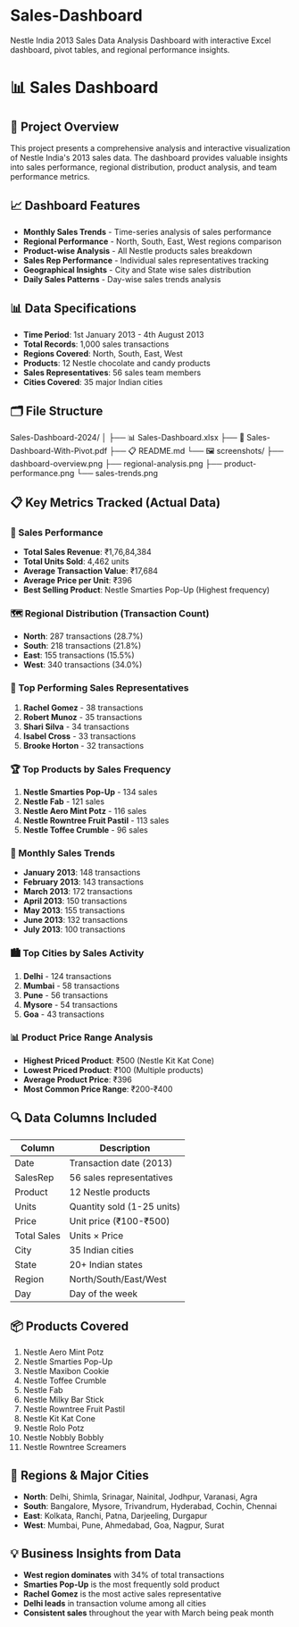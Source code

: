 # Sales-Dashboard
Nestle India 2013 Sales Data Analysis Dashboard with interactive Excel dashboard, pivot tables, and regional performance insights.
# 📊 Sales Dashboard 

## 🎯 Project Overview
This project presents a comprehensive analysis and interactive visualization of Nestle India's 2013 sales data. The dashboard provides valuable insights into sales performance, regional distribution, product analysis, and team performance metrics.

## 📈 Dashboard Features
- **Monthly Sales Trends** - Time-series analysis of sales performance
- **Regional Performance** - North, South, East, West regions comparison
- **Product-wise Analysis** - All Nestle products sales breakdown
- **Sales Rep Performance** - Individual sales representatives tracking
- **Geographical Insights** - City and State wise sales distribution
- **Daily Sales Patterns** - Day-wise sales trends analysis

## 📊 Data Specifications
- **Time Period**: 1st January 2013 - 4th August 2013
- **Total Records**: 1,000 sales transactions
- **Regions Covered**: North, South, East, West
- **Products**: 12 Nestle chocolate and candy products
- **Sales Representatives**: 56 sales team members
- **Cities Covered**: 35 major Indian cities

## 🗂️ File Structure
Sales-Dashboard-2024/
│
├── 📊 Sales-Dashboard.xlsx
├── 📄 Sales-Dashboard-With-Pivot.pdf
├── 📋 README.md
└── 🖼️ screenshots/
├── dashboard-overview.png
├── regional-analysis.png
├── product-performance.png
└── sales-trends.png

## 📋 Key Metrics Tracked (Actual Data)

### 🎯 Sales Performance
- **Total Sales Revenue**: ₹1,76,84,384
- **Total Units Sold**: 4,462 units
- **Average Transaction Value**: ₹17,684
- **Average Price per Unit**: ₹396
- **Best Selling Product**: Nestle Smarties Pop-Up (Highest frequency)

### 🗺️ Regional Distribution (Transaction Count)
- **North**: 287 transactions (28.7%)
- **South**: 218 transactions (21.8%)
- **East**: 155 transactions (15.5%)
- **West**: 340 transactions (34.0%)

### 👥 Top Performing Sales Representatives
1. **Rachel Gomez** - 38 transactions
2. **Robert Munoz** - 35 transactions
3. **Shari Silva** - 34 transactions
4. **Isabel Cross** - 33 transactions
5. **Brooke Horton** - 32 transactions

### 🏆 Top Products by Sales Frequency
1. **Nestle Smarties Pop-Up** - 134 sales
2. **Nestle Fab** - 121 sales
3. **Nestle Aero Mint Potz** - 116 sales
4. **Nestle Rowntree Fruit Pastil** - 113 sales
5. **Nestle Toffee Crumble** - 96 sales

### 📅 Monthly Sales Trends
- **January 2013**: 148 transactions
- **February 2013**: 143 transactions
- **March 2013**: 172 transactions
- **April 2013**: 150 transactions
- **May 2013**: 155 transactions
- **June 2013**: 132 transactions
- **July 2013**: 100 transactions

### 🏙️ Top Cities by Sales Activity
1. **Delhi** - 124 transactions
2. **Mumbai** - 58 transactions
3. **Pune** - 56 transactions
4. **Mysore** - 54 transactions
5. **Goa** - 43 transactions

### 📊 Product Price Range Analysis
- **Highest Priced Product**: ₹500 (Nestle Kit Kat Cone)
- **Lowest Priced Product**: ₹100 (Multiple products)
- **Average Product Price**: ₹396
- **Most Common Price Range**: ₹200-₹400

## 🔍 Data Columns Included
| Column | Description |
|--------|-------------|
| Date | Transaction date (2013) |
| SalesRep | 56 sales representatives |
| Product | 12 Nestle products |
| Units | Quantity sold (1-25 units) |
| Price | Unit price (₹100-₹500) |
| Total Sales | Units × Price |
| City | 35 Indian cities |
| State | 20+ Indian states |
| Region | North/South/East/West |
| Day | Day of the week |

## 📦 Products Covered
1. Nestle Aero Mint Potz
2. Nestle Smarties Pop-Up
3. Nestle Maxibon Cookie
4. Nestle Toffee Crumble
5. Nestle Fab
6. Nestle Milky Bar Stick
7. Nestle Rowntree Fruit Pastil
8. Nestle Kit Kat Cone
9. Nestle Rolo Potz
10. Nestle Nobbly Bobbly
11. Nestle Rowntree Screamers

## 🏢 Regions & Major Cities
- **North**: Delhi, Shimla, Srinagar, Nainital, Jodhpur, Varanasi, Agra
- **South**: Bangalore, Mysore, Trivandrum, Hyderabad, Cochin, Chennai
- **East**: Kolkata, Ranchi, Patna, Darjeeling, Durgapur
- **West**: Mumbai, Pune, Ahmedabad, Goa, Nagpur, Surat

## 💡 Business Insights from Data
- **West region dominates** with 34% of total transactions
- **Smarties Pop-Up** is the most frequently sold product
- **Rachel Gomez** is the most active sales representative
- **Delhi leads** in transaction volume among all cities
- **Consistent sales** throughout the year with March being peak month

